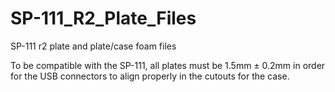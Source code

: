 # SP-111_R2_Plate_Files
SP-111 r2 plate and plate/case foam files

To be compatible with the SP-111, all plates must be 1.5mm ± 0.2mm in order for the USB connectors to align properly in the cutouts for the case.
